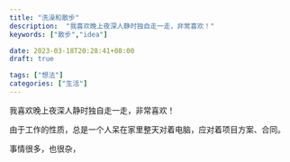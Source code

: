 ```yaml
---
title: "洗澡和散步"
description:  "我喜欢晚上夜深人静时独自走一走，非常喜欢！"
keywords: ["散步","idea"]

date: 2023-03-18T20:28:41+08:00
draft: true

tags: ["想法"]
categories: ["生活"]
---
```


我喜欢晚上夜深人静时独自走一走，非常喜欢！

<!--more-->

由于工作的性质，总是一个人呆在家里整天对着电脑，应对着项目方案、合同。

事情很多，也很杂，
























